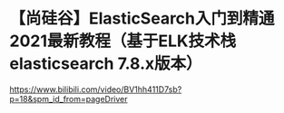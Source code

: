 # 【尚硅谷】ElasticSearch入门到精通2021最新教程（基于ELK技术栈elasticsearch 7.8.x版本）

https://www.bilibili.com/video/BV1hh411D7sb?p=18&spm_id_from=pageDriver



